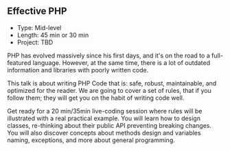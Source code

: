 ## Effective PHP

- Type: Mid-level
- Length: 45 min or 30 min
- Project: TBD

PHP has evolved massively since his first days, and it's on the road to a
full-featured language. However, at the same time, there is a lot of outdated information and libraries with poorly written code.

This talk is about writing PHP Code that is: safe, robust, maintainable, and optimized for the reader. We are going to cover a set of rules, that if you
follow them; they will get you on the habit of writing code well.

Get ready for a 20 min/35min live-coding session where rules will be illustrated with a real practical example. You will learn how to design classes, re-thinking about their public API preventing breaking changes. You will also discover concepts about methods design and variables
naming, exceptions, and more about general programming.
